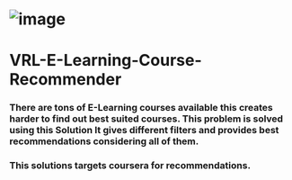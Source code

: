 # ![image](https://user-images.githubusercontent.com/54889234/176990123-66e73b43-68e4-4065-8abf-eef30c15d9e8.png)
# VRL-E-Learning-Course-Recommender
### There are tons of E-Learning courses available this creates harder to find out best suited courses. This problem is solved using this Solution It gives different filters and provides best recommendations considering all of them.
### This solutions targets coursera for recommendations.
